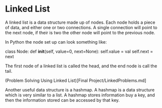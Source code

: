 # Linked List

A linked list is a data structure made up of nodes. Each node holds a piece of data, and either one or two connections. A single connection will point to the next node, if their is two the other node will point to the previous node.

In Python the node set up can look something like:

class Node:
    def __init__(self, value=0, next=None):
        self.value = val
        self.next = next

The first node of a linked list is called the head, and the end node is call the tail. 

(Problem Solving Using Linked List)[Final Project/LinkedProblems.md]


Another useful data structure is a hashmap. A hashmap is a data structure which is very similar to a list. A hashmap stores information buy a key, and then the information stored can be accessed by that key.